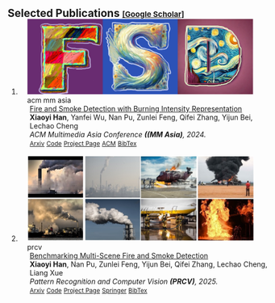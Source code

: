 <h2 id="publications" style="margin: 2px 0px -15px;">Selected Publications <a href="https://scholar.google.com/" target="_blank" style="font-size:15px;">[Google Scholar]</a></h2>

<div class="publications">
<ol class="bibliography">



<li>
<div class="pub-row">

  <div class="col-sm-3 abbr" style="position: relative;padding-right: 15px;padding-left: 15px;">
    <img src="assets/img/paper_acmmmasia24_FSD.png" class="teaser img-fluid z-depth-1">
    <abbr class="badge">acm mm asia</abbr>
  </div>

  <div class="col-sm-9" style="position: relative;width: 100%;padding-right: 15px;padding-left: 20px;">
    <div class="title"><a href="https://arxiv.org/" target="_blank">Fire and Smoke Detection with Burning Intensity Representation</a></div>
    <div class="author"><strong>Xiaoyi Han</strong>, Yanfei Wu, Nan Pu, Zunlei Feng, Qifei Zhang, Yijun Bei, Lechao Cheng</div>
    <div class="periodical"><em>ACM Multimedia Asia Conference <strong>((MM Asia)</strong>, 2024.</em></div>
    <div class="links">
      <a href="https://arxiv.org/abs/2410.16642" class="btn btn-sm z-depth-0" role="button" target="_blank" style="font-size:12px;">Arxiv</a>
      <a href="https://github.com/XiaoyiHan6/FSDmethod" class="btn btn-sm z-depth-0" role="button" target="_blank" style="font-size:12px;">Code</a>
      <a href="https://xiaoyihan6.github.io/FSD/" class="btn btn-sm z-depth-0" role="button" target="_blank" style="font-size:12px;">Project Page</a>
      <a href="https://www.acmmmasia.org/" class="btn btn-sm z-depth-0" role="button" target="_blank" style="font-size:12px;">ACM</a>
      <a href="" class="btn btn-sm z-depth-0" role="button" target="_blank" style="font-size:12px;">BibTex</a>
      <!--
      <strong><i style="color:#e74d3c">Oral Presentation</i></strong>
       -->
    </div>
  </div>

</div>
</li>

<br>



<li>
<div class="pub-row">

  <div class="col-sm-3 abbr" style="position: relative;padding-right: 15px;padding-left: 15px;">
    <img src="assets/img/paper_prcv24_FSD.png" class="teaser img-fluid z-depth-1">
    <abbr class="badge">prcv</abbr>
  </div>

  <div class="col-sm-9" style="position: relative;width: 100%;padding-right: 15px;padding-left: 20px;">
    <div class="title"><a href="https://arxiv.org/" target="_blank">Benchmarking Multi-Scene Fire and Smoke Detection</a></div>
    <div class="author"><strong>Xiaoyi Han</strong>, Nan Pu, Zunlei Feng, Yijun Bei, Qifei Zhang, Lechao Cheng, Liang Xue</div>
    <div class="periodical"><em>Pattern Recognition and Computer Vision <strong>(PRCV)</strong>, 2025.</em></div>
    <div class="links">
      <a href="https://arxiv.org/abs/2410.16631" class="btn btn-sm z-depth-0" role="button" target="_blank" style="font-size:12px;">Arxiv</a>
      <a href="https://github.com/XiaoyiHan6/MS-FSDB" class="btn btn-sm z-depth-0" role="button" target="_blank" style="font-size:12px;">Code</a>
      <a href="https://xiaoyihan6.github.io/FSD/" class="btn btn-sm z-depth-0" role="button" target="_blank" style="font-size:12px;">Project Page</a>
      <a href="https://link.springer.com/chapter/10.1007/978-981-97-8795-1_14" class="btn btn-sm z-depth-0" role="button" target="_blank" style="font-size:12px;">Springer</a>
      <a href="https://citation-needed.springer.com/v2/references/10.1007/978-981-97-8795-1_14?format=bibtex&flavour=citation" class="btn btn-sm z-depth-0" role="button" target="_blank" style="font-size:12px;">BibTex</a>
      <!--
      <strong><i style="color:#e74d3c">Oral Presentation</i></strong>
       -->
    </div>
  </div>
  
</div>
</li>
  
<br>


</ol>
</div>
